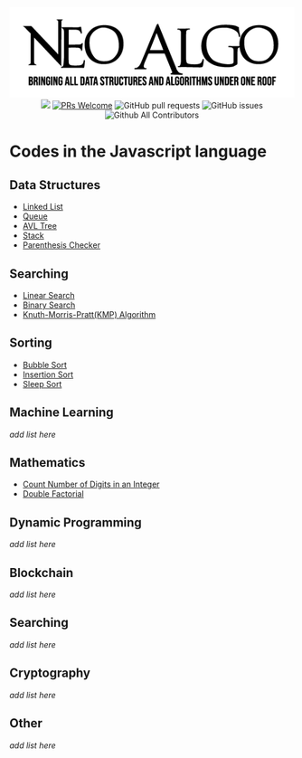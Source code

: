 <p align="center">
    <img src="../img/neo_algo.png"><br>
    <img src="https://img.shields.io/github/license/tesseractcoding/neoalgo?style=flat">
    <a href="http://makeapullrequest.com" target="_blank"><img src="https://img.shields.io/badge/PRs-welcome-brightgreen.svg?style=flat" alt="PRs Welcome"></a>
    <img alt="GitHub pull requests" src="https://img.shields.io/github/issues-pr/tesseractcoding/neoalgo">
    <img alt="GitHub issues" src="https://img.shields.io/github/issues/tesseractcoding/neoalgo">
    <img alt="Github All Contributors" src="https://img.shields.io/github/all-contributors/tesseractcoding/neoalgo">
</p>

# Codes in the Javascript language

## Data Structures

- [Linked List](./ds/LinkedList.js)
- [Queue](./ds/Queue.js)
- [AVL Tree](./ds/AVLTree.js)
- [Stack](./ds/Stack.js)
- [Parenthesis Checker](./ds/Parenthesis_Checker.js)

## Searching

- [Linear Search](./search/linear_search.js)
- [Binary Search](./search/binary_search.js)
- [Knuth-Morris-Pratt(KMP) Algorithm](./search/KMPalgorithm.js)

## Sorting

- [Bubble Sort](./sort/BubbleSort.js)
- [Insertion Sort](./sort/insertion_sort.js)
- [Sleep Sort](./sort/sleepSort.js)

## Machine Learning

_add list here_

## Mathematics

- [Count Number of Digits in an Integer](./math/CountDigits_Integer.js)
- [Double Factorial](./math/DoubleFactorial.js)

## Dynamic Programming

_add list here_

## Blockchain

_add list here_

## Searching

_add list here_

## Cryptography

_add list here_

## Other

_add list here_

